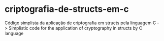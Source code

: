 # criptografia-de-structs-em-c
Código simplista da aplicação de criptografia em structs pela linguagem C      -    >     Simplistic code for the application of cryptography in structs by C language
